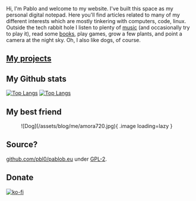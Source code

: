 Hi, I'm Pablo and welcome to my website. I've built this space as my personal digital notepad. Here you'll find articles related to many of my different interests which are mostly tinkering with computers, code, linux. Outside the tech rabbit hole I listen to plenty of [music](/music) (and occasionally try to play it), read some [books](https://es.annas-archive.org/list/XjPLuna), play games, grow a few plants, and point a camera at the night sky. Oh, I also like dogs, of course.

## [My projects](/code)

## My Github stats

[![Top Langs](https://github-readme-stats.vercel.app/api/top-langs?username=pbl0&hide=hack,tsql,php,swift,ruby&layout=compact&langs_count=8&theme=github_dark)](https://github.com/pbl0)
[![Top Langs](https://github-readme-stats.vercel.app/api?username=pbl0&theme=github_dark&show_icons=true&count_private=true)](https://github.com/pbl0)

## My best friend

<figure markdown>
  ![Dog](/assets/blog/me/amora720.jpg){ .image loading=lazy }
</figure>

## Source?

[github.com/pbl0/pablob.eu](https://github.com/pbl0/pablob.eu) under [GPL-2](https://github.com/pbl0/pablob.eu/blob/main/LICENSE).

## Donate

[![ko-fi](https://ko-fi.com/img/githubbutton_sm.svg)](https://ko-fi.com/Y8Y4HOO0V)
